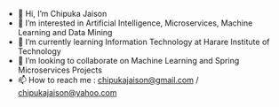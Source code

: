 - 👋 Hi, I’m Chipuka Jaison
- 👀 I’m interested in Artificial Intelligence, Microservices, Machine Learning and Data Mining
- 🌱 I’m currently learning Information Technology at Harare Institute of Technology
- 💞️ I’m looking to collaborate on Machine Learning and Spring Microservices Projects 
- 📫 How to reach me : chipukajaison@gmail.com / chipukajaison@yahoo.com

<!---
h170208y/h170208y is a ✨ special ✨ repository because its `README.md` (this file) appears on your GitHub profile.
You can click the Preview link to take a look at your changes.
--->
